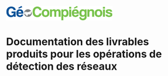 ![picto](/doc/img/Logo_web-GeoCompiegnois.png)

# Documentation des livrables produits pour les opérations de détection des réseaux

## 

